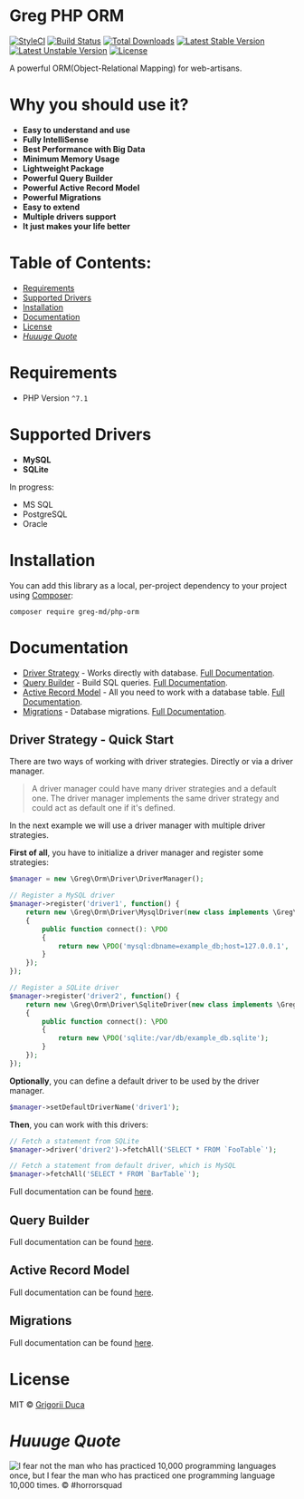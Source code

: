 # Greg PHP ORM

[![StyleCI](https://styleci.io/repos/66441719/shield?style=flat)](https://styleci.io/repos/66441719)
[![Build Status](https://travis-ci.org/greg-md/php-orm.svg)](https://travis-ci.org/greg-md/php-orm)
[![Total Downloads](https://poser.pugx.org/greg-md/php-orm/d/total.svg)](https://packagist.org/packages/greg-md/php-orm)
[![Latest Stable Version](https://poser.pugx.org/greg-md/php-orm/v/stable.svg)](https://packagist.org/packages/greg-md/php-orm)
[![Latest Unstable Version](https://poser.pugx.org/greg-md/php-orm/v/unstable.svg)](https://packagist.org/packages/greg-md/php-orm)
[![License](https://poser.pugx.org/greg-md/php-orm/license.svg)](https://packagist.org/packages/greg-md/php-orm)

A powerful ORM(Object-Relational Mapping) for web-artisans.

# Why you should use it?

* **Easy to understand and use**
* **Fully IntelliSense**
* **Best Performance with Big Data**
* **Minimum Memory Usage**
* **Lightweight Package**
* **Powerful Query Builder**
* **Powerful Active Record Model**
* **Powerful Migrations**
* **Easy to extend**
* **Multiple drivers support**
* **It just makes your life better**

# Table of Contents:

* [Requirements](#requirements)
* [Supported Drivers](#supported-drivers)
* [Installation](#installation)
* [Documentation](#documentation)
* [License](#license)
* _[Huuuge Quote](#huuuge-quote)_

# Requirements

* PHP Version `^7.1`

# Supported Drivers

- **MySQL**
- **SQLite**

In progress:

- MS SQL
- PostgreSQL
- Oracle

# Installation

You can add this library as a local, per-project dependency to your project using [Composer](https://getcomposer.org/):

`composer require greg-md/php-orm`

# Documentation

* [Driver Strategy](#driver-strategy---quick-start) - Works directly with database. [Full Documentation](docs/DriverStrategy.md).
* [Query Builder](#query-builder) - Build SQL queries. [Full Documentation](docs/QueryBuilder.md).
* [Active Record Model](#active-record-model) - All you need to work with a database table. [Full Documentation](docs/ActiveRecordModel.md).
* [Migrations](#migrations) - Database migrations. [Full Documentation](docs/Migrations.md).

## Driver Strategy - Quick Start

There are two ways of working with driver strategies. Directly or via a driver manager.

> A driver manager could have many driver strategies and a default one.
> The driver manager implements the same driver strategy and could act as default one if it's defined.

In the next example we will use a driver manager with multiple driver strategies.

**First of all**, you have to initialize a driver manager and register some strategies:

```php
$manager = new \Greg\Orm\Driver\DriverManager();

// Register a MySQL driver
$manager->register('driver1', function() {
    return new \Greg\Orm\Driver\MysqlDriver(new class implements \Greg\Orm\Driver\PdoConnectorStrategy
    {
        public function connect(): \PDO
        {
            return new \PDO('mysql:dbname=example_db;host=127.0.0.1', 'john', 'doe');
        }
    });
});

// Register a SQLite driver
$manager->register('driver2', function() {
    return new \Greg\Orm\Driver\SqliteDriver(new class implements \Greg\Orm\Driver\PdoConnectorStrategy
    {
        public function connect(): \PDO
        {
            return new \PDO('sqlite:/var/db/example_db.sqlite');
        }
    });
});
```

**Optionally**, you can define a default driver to be used by the driver manager.

```php
$manager->setDefaultDriverName('driver1');
```

**Then**, you can work with this drivers:

```php
// Fetch a statement from SQLite
$manager->driver('driver2')->fetchAll('SELECT * FROM `FooTable`');

// Fetch a statement from default driver, which is MySQL
$manager->fetchAll('SELECT * FROM `BarTable`');
```

Full documentation can be found [here](docs/DriverStrategy.md).

## Query Builder

Full documentation can be found [here](docs/QueryBuilder.md).

## Active Record Model

Full documentation can be found [here](docs/ActiveRecordModel.md).

## Migrations

Full documentation can be found [here](docs/Migrations.md).

# License

MIT © [Grigorii Duca](http://greg.md)

# _Huuuge Quote_

![I fear not the man who has practiced 10,000 programming languages once, but I fear the man who has practiced one programming language 10,000 times. &copy; #horrorsquad](http://greg.md/huuuge-quote-fb.jpg)
